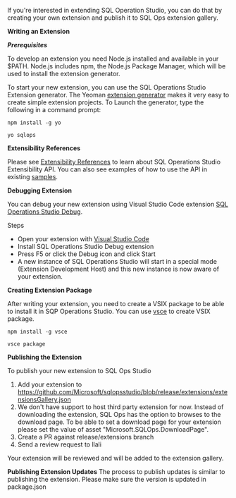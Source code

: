 If you're interested in extending SQL Operation Studio, you can do that by creating your own extension and publish it to SQL Ops extension gallery.

**Writing an Extension**

***Prerequisites***

To develop an extension you need Node.js installed and available in your $PATH. Node.js includes npm, the Node.js Package Manager, which will be used to install the extension generator.

To start your new extension, you can use the SQL Operations Studio Extension generator. The Yeoman [extension generator](https://www.npmjs.com/package/generator-sqlops) makes it very easy to create simple extension projects. To Launch the generator, type the following in a command prompt:

`npm install -g yo`

`yo sqlops`


**Extensibility References**

Please see [Extensibility References](https://github.com/Microsoft/sqlopsstudio/wiki/Getting-started-with-Extensibility) to learn about SQL Operations Studio Extensibility API. You can also see examples of how to use the API in existing [samples](https://github.com/Microsoft/sqlopsstudio/tree/master/samples).


**Debugging Extension**

You can debug your new extension using Visual Studio Code extension [SQL Operations Studio Debug](https://github.com/kevcunnane/sqlops-debug).

Steps
- Open your extension with [Visual Studio Code](https://code.visualstudio.com/)
- Install SQL Operations Studio Debug extension
- Press F5 or click the Debug icon and click Start
- A new instance of SQL Operations Studio will start in a special mode (Extension Development Host) and this new instance is now aware of your extension.


**Creating Extension Package**

After writing your extension, you need to create a VSIX package to be able to install it in SQP Operations Studio. You can use [vsce](https://github.com/Microsoft/vscode-vsce) to create VSIX package.

`npm install -g vsce`

`vsce package`


**Publishing the Extension**

To publish your new extension to SQL Ops Studio
1. Add your extension to https://github.com/Microsoft/sqlopsstudio/blob/release/extensions/extensionsGallery.json
2. We don't have support to host third party extension for now. Instead of downloading the extension, SQL Ops has the option to browses to the download page. To be able to set a download page for your extension please set the value of asset "Microsoft.SQLOps.DownloadPage". 
3. Create a PR against release/extensions branch
4. Send a review request to llali

Your extension will be reviewed and will be added to the extension gallery.

**Publishing Extension Updates**
The process to publish updates is similar to publishing the extension. Please make sure the version is updated in package.json
